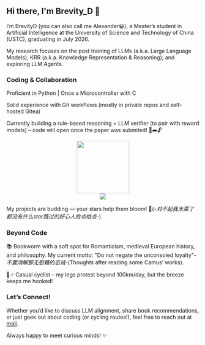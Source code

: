 ## Hi there, I'm Brevity_D 👋

I’m BrevityD (you can also call me Alexander😀), a Master’s student in Artificial Intelligence at the University of Science and Technology of China (USTC), graduating in July 2026. 

My research focuses on the post training of LLMs (a.k.a. Large Language Models); KRR (a.k.a. Knowledge Representation & Reasoning); and exploring LLM Agents.

### Coding & Collaboration

Proficient in Python | Once a Microcontroller with C

Solid experience with Git workflows (mostly in private repos and self-hosted Gitea) 

Currently building a rule-based reasoning + LLM verifier (to pair with reward models) – code will open once the paper was submited! 📄➡️🔓

<div align="center"> <img height="137px" src="https://github-readme-stats.vercel.app/api?username=BrevityD&show_icons=trueline_height=21" /> </div>

<div align="center"> <img src="https://github-readme-streak-stats.herokuapp.com/?user=BrevityD" /> </div>

My projects are budding — your stars help them bloom! 🌟(*-对不起我太菜了都没有什么star路过的好心人给点给点-*)

### Beyond Code
📚 Bookworm with a soft spot for Romanticism, medieval European history, and philosophy. My current motto: "Do not negate the unconsoled loyalty"*-不要消解那无慰藉的忠诚-*(Thoughts after reading some Camus’ works). 

🚴♂️ Casual cyclist – my legs protest beyond 100km/day, but the breeze keeps me hooked!

### Let’s Connect!
Whether you’d like to discuss LLM alignment, share book recommendations, or just geek out about coding (or cycling routes!), feel free to reach out at [mail](mailto:brevity_d@mail.ustc.edu.cn). 

Always happy to meet curious minds! ✨

<!--
**BrevityD/BrevityD** is a ✨ _special_ ✨ repository because its `README.md` (this file) appears on your GitHub profile.

Here are some ideas to get you started:

- 🔭 I’m currently working on ...
- 🌱 I’m currently learning ...
- 👯 I’m looking to collaborate on ...
- 🤔 I’m looking for help with ...
- 💬 Ask me about ...
- 📫 How to reach me: ...
- 😄 Pronouns: ...
- ⚡ Fun fact: ...
-->
